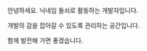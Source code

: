 안녕하세요. 닉네임 돌쇠로 활동하는 개발자입니다.

개발의 감을 잡아갈 수 있도록 관리하는 공간입니다.

함께 발전해 가면 좋겠습니다.

<!---
dolshei/dolshei is a ✨ special ✨ repository because its `README.md` (this file) appears on your GitHub profile.
You can click the Preview link to take a look at your changes.
--->

